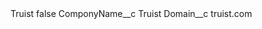 <?xml version="1.0" encoding="UTF-8"?>
<CustomMetadata xmlns="http://soap.sforce.com/2006/04/metadata" xmlns:xsi="http://www.w3.org/2001/XMLSchema-instance" xmlns:xsd="http://www.w3.org/2001/XMLSchema">
    <label>Truist</label>
    <protected>false</protected>
    <values>
        <field>ComponyName__c</field>
        <value xsi:type="xsd:string">Truist</value>
    </values>
    <values>
        <field>Domain__c</field>
        <value xsi:type="xsd:string">truist.com</value>
    </values>
</CustomMetadata>
